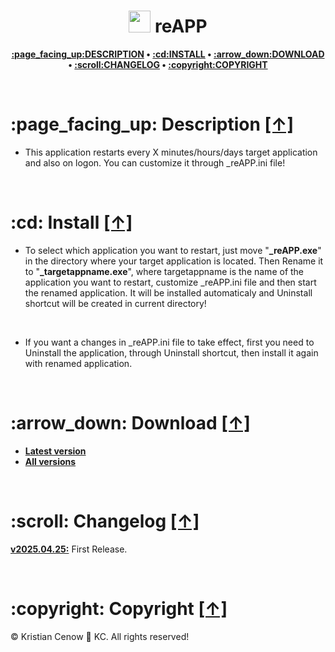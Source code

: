 <h1 align="center"><img src="https://raw.githubusercontent.com/kcenow/reapp/master/icon.ico" width="35px" height="35px"> reAPP</h1>
<p align="center"><b><a href="#page_facing_up-description-">:page_facing_up:DESCRIPTION</a> • <a href="#cd-install-">:cd:INSTALL</a> • <a href="#arrow_down-download-">:arrow_down:DOWNLOAD</a> • <a href="#scroll-changelog-">:scroll:CHANGELOG</a> • <a href="#copyright-copyright-">:copyright:COPYRIGHT</a></b></p>

<br />

<h1>:page_facing_up: Description <a href="#-reapp" title="Go to Navigation">[↑]</a></h1>

* This application restarts every X minutes/hours/days target application and also on logon. You can customize it through _reAPP.ini file!

<br />

<h1>:cd: Install <a href="#-reapp" title="Go to Navigation">[↑]</a></h1>

* To select which application you want to restart, just move "<b>_reAPP.exe</b>" in the directory where your target application is located. Then Rename it to "<b>_targetappname.exe</b>", where targetappname is the name of the application you want to restart, customize _reAPP.ini file and then start the renamed application. It will be installed automaticaly and Uninstall shortcut will be created in current directory!

<br />

* If you want a changes in _reAPP.ini file to take effect, first you need to Uninstall the application, through Uninstall shortcut, then install it again with renamed application.

<br />

<h1>:arrow_down: Download <a href="#-reapp" title="Go to Navigation">[↑]</a></h1>

* <b>[Latest version](https://github.com/kcenow/reapp/releases/tag/v2025.04.25 "Latest version")</b>
* <b>[All versions](https://github.com/kcenow/reapp/releases "All versions")</b>

<br />

<h1>:scroll: Changelog <a href="#-reapp" title="Go to Navigation">[↑]</a></h1>

<b>[v2025.04.25:](https://github.com/kcenow/reapp/releases/tag/v2025.04.25 "Latest version")</b>	First Release.

<br />

<h1>:copyright: Copyright <a href="#-reapp" title="Go to Navigation">[↑]</a></h1>
© Kristian Cenow &#128640; KC. All rights reserved!
